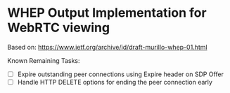 # WHEP Output Implementation for WebRTC viewing

Based on: https://www.ietf.org/archive/id/draft-murillo-whep-01.html

Known Remaining Tasks:
 - [ ] Expire outstanding peer connections using Expire header on SDP Offer
 - [ ] Handle HTTP DELETE options for ending the peer connection early